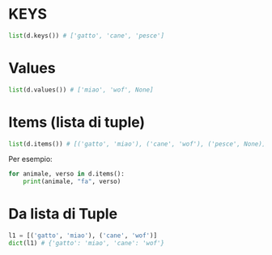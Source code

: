 # KEYS

```python
list(d.keys()) # ['gatto', 'cane', 'pesce']
```

# Values

```python
list(d.values()) # ['miao', 'wof', None]
```

# Items (lista di tuple)

```python
list(d.items()) # [('gatto', 'miao'), ('cane', 'wof'), ('pesce', None)]
```

Per esempio:

```python
for animale, verso in d.items():
    print(animale, "fa", verso)
```

# Da lista di Tuple

```python
l1 = [('gatto', 'miao'), ('cane', 'wof')]
dict(l1) # {'gatto': 'miao', 'cane': 'wof'}
```
